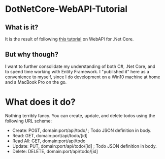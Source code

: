 # DotNetCore-WebAPI-Tutorial

## What is it?
It is the result of following [this tutorial](https://docs.microsoft.com/en-us/aspnet/core/tutorials/web-api-vsc) on WebAPI
for .Net Core.

## But why though?
I want to further consolidate my understanding of both C#, .Net Core, and to spend time working with Entity Framework. I "published it" here as a convenience to myself,
since I do development on a Win10 machine at home and a MacBook Pro on the go. 

# What does it do?
Nothing terribly fancy. You can create, update, and delete todos using the following URL scheme: 
- Create: POST, domain:port/api/todo/ ; Todo JSON definition in body.
- Read: GET, domain:port/api/todo/[id]
- Read All: GET, domain:port/api/todo
- Update: PUT, domain:port/api/todo/[id] ; Todo JSON definition in body.
- Delete: DELETE, domain:port/api/todo/[id]
